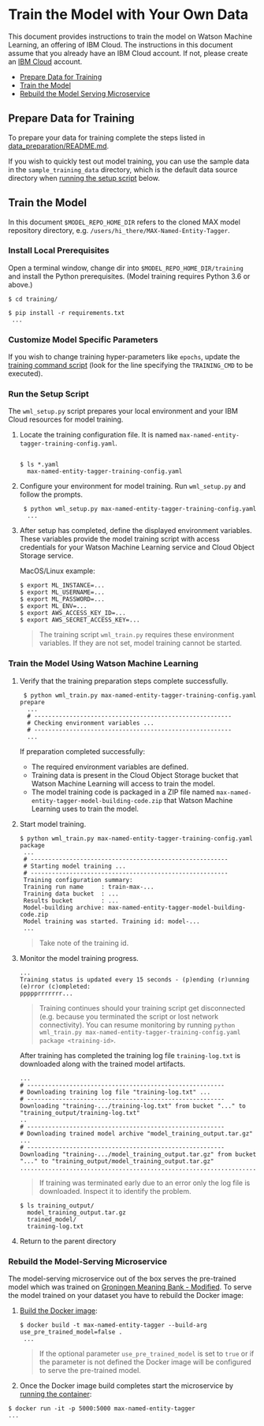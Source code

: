 # Train the Model with Your Own Data

This document provides instructions to train the model on Watson Machine Learning, an offering of IBM Cloud. The instructions in this document assume that you already have an IBM Cloud account. If not, please create an [IBM Cloud](https://ibm.biz/Bdz2XM) account.

- [Prepare Data for Training](#prepare-data-for-training)
- [Train the Model](#train-the-model)
- [Rebuild the Model Serving Microservice](#rebuild-the-model-serving-microservice)

## Prepare Data for Training

To prepare your data for training complete the steps listed in [data_preparation/README.md](data_preparation/README.md).

If you wish to quickly test out model training, you can use the sample data in the `sample_training_data` directory, which is the default data source directory when [running the setup script](#run-the-setup-script) below.

## Train the Model

In this document `$MODEL_REPO_HOME_DIR` refers to the cloned MAX model repository directory, e.g. `/users/hi_there/MAX-Named-Entity-Tagger`.

### Install Local Prerequisites

Open a terminal window, change dir into `$MODEL_REPO_HOME_DIR/training` and install the Python prerequisites. (Model training requires Python 3.6 or above.)

   ```
   $ cd training/

   $ pip install -r requirements.txt
    ...
   ```

### Customize Model Specific Parameters

If you wish to change training hyper-parameters like `epochs`, update the [training command script](https://github.com/IBM/MAX-Named-Entity-Tagger/blob/training/training/training_code/train-max-model.sh) (look for the line specifying the `TRAINING_CMD` to be executed).

### Run the Setup Script

The `wml_setup.py` script prepares your local environment and your IBM Cloud resources for model training.

1. Locate the training configuration file. It is named `max-named-entity-tagger-training-config.yaml`.

   ```

   $ ls *.yaml
     max-named-entity-tagger-training-config.yaml
   ```

1. Configure your environment for model training. Run `wml_setup.py` and follow the prompts.

   ```
    $ python wml_setup.py max-named-entity-tagger-training-config.yaml
     ...
   ```
   
1. After setup has completed, define the displayed environment variables. These variables provide the model training script with access credentials for your Watson Machine Learning service and Cloud Object Storage service.

   MacOS/Linux example:

   ```
   $ export ML_INSTANCE=...
   $ export ML_USERNAME=...
   $ export ML_PASSWORD=...
   $ export ML_ENV=...
   $ export AWS_ACCESS_KEY_ID=...
   $ export AWS_SECRET_ACCESS_KEY=...
   ```
   
   > The training script `wml_train.py` requires these environment variables. If they are not set, model training cannot be started.

### Train the Model Using Watson Machine Learning

1. Verify that the training preparation steps complete successfully.

   ```
    $ python wml_train.py max-named-entity-tagger-training-config.yaml prepare
     ...
     # --------------------------------------------------------
     # Checking environment variables ...
     # --------------------------------------------------------
     ...
   ```

   If preparation completed successfully:

    - The required environment variables are defined.
    - Training data is present in the Cloud Object Storage bucket that Watson Machine Learning will access to train the model.
    - The model training code is packaged in a ZIP file named `max-named-entity-tagger-model-building-code.zip` that Watson Machine Learning uses to train the model.

1. Start model training.

   ```
   $ python wml_train.py max-named-entity-tagger-training-config.yaml package
    ...
    # --------------------------------------------------------
    # Starting model training ...
    # --------------------------------------------------------
    Training configuration summary:
    Training run name     : train-max-...
    Training data bucket  : ...
    Results bucket        : ...
    Model-building archive: max-named-entity-tagger-model-building-code.zip
    Model training was started. Training id: model-...
    ...
   ```
   
    > Take note of the training id.

1. Monitor the model training progress.

   ```
   ...
   Training status is updated every 15 seconds - (p)ending (r)unning (e)rror (c)ompleted: 
   ppppprrrrrrr...
   ```

   > Training continues should your training script get disconnected (e.g. because you terminated the script or lost network connectivity). You can resume monitoring by running `python wml_train.py max-named-entity-tagger-training-config.yaml package <training-id>`.

   After training has completed the training log file `training-log.txt` is downloaded along with the trained model artifacts.

   ```
   ...
   # --------------------------------------------------------
   # Downloading training log file "training-log.txt" ...
   # --------------------------------------------------------
   Downloading "training-.../training-log.txt" from bucket "..." to "training_output/training-log.txt"
   ..
   # --------------------------------------------------------
   # Downloading trained model archive "model_training_output.tar.gz" ...
   # --------------------------------------------------------
   Downloading "training-.../model_training_output.tar.gz" from bucket "..." to "training_output/model_training_output.tar.gz"
   ....................................................................................
   ```

   > If training was terminated early due to an error only the log file is downloaded. Inspect it to identify the problem.

   ```
   $ ls training_output/
     model_training_output.tar.gz
     trained_model/
     training-log.txt
   ```

1. Return to the parent directory

### Rebuild the Model-Serving Microservice

The model-serving microservice out of the box serves the pre-trained model which was trained on [Groningen Meaning Bank - Modified](https://github.com/IBM/MAX-Named-Entity-Tagger#ibm-developer-model-asset-exchange-named-entity-tagger). To serve the model trained on your dataset you have to rebuild the Docker image:

1. [Build the Docker image](https://docs.docker.com/engine/reference/commandline/build/):

   ```
   $ docker build -t max-named-entity-tagger --build-arg use_pre_trained_model=false .
    ...
   ```
   
   > If the optional parameter `use_pre_trained_model` is set to `true` or if the parameter is not defined the Docker image will be configured to serve the pre-trained model.
   
1. Once the Docker image build completes start the microservice by [running the container](https://docs.docker.com/engine/reference/commandline/run/):
 
 ```
 $ docker run -it -p 5000:5000 max-named-entity-tagger
 ...
 ```
